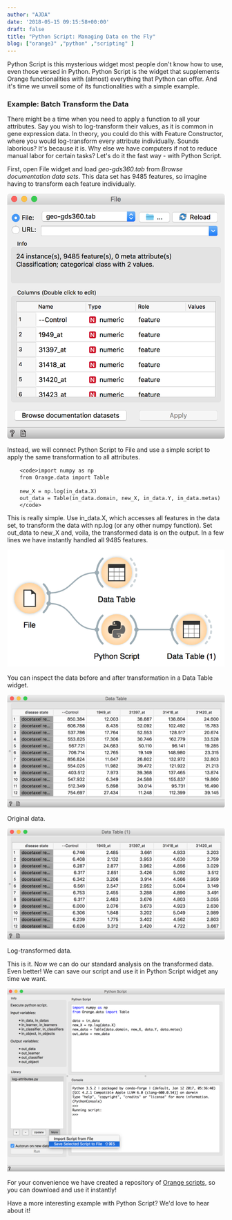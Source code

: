 ```yaml
---
author: "AJDA"
date: '2018-05-15 09:15:58+00:00'
draft: false
title: "Python Script: Managing Data on the Fly"
blog: ["orange3" ,"python" ,"scripting" ]
---
```


Python Script is this mysterious widget most people don't know how to use, even those versed in Python. Python Script is the widget that supplements Orange functionalities with (almost) everything that Python can offer. And it's time we unveil some of its functionalities with a simple example.


### Example: Batch Transform the Data


There might be a time when you need to apply a function to all your attributes. Say you wish to log-transform their values, as it is common in gene expression data. In theory, you could do this with Feature Constructor, where you would log-transform every attribute individually. Sounds laborious? It's because it is. Why else we have computers if not to reduce manual labor for certain tasks? Let's do it the fast way - with Python Script.

First, open File widget and load _geo-gds360.tab_ from _Browse documentation data sets_. This data set has 9485 features, so imagine having to transform each feature individually.

![](Screen-Shot-2018-05-11-at-12.18.56.png)


Instead, we will connect Python Script to File and use a simple script to apply the same transformation to all attributes.

```
    <code>import numpy as np
    from Orange.data import Table
    
    new_X = np.log(in_data.X)
    out_data = Table(in_data.domain, new_X, in_data.Y, in_data.metas)
    </code>
```

This is really simple. Use in_data.X, which accesses all features in the data set, to transform the data with np.log (or any other numpy function). Set out_data to new_X and, voila, the transformed data is on the output. In a few lines we have instantly handled all 9485 features.

![](Screen-Shot-2018-05-11-at-13.32.25.png)

You can inspect the data before and after transformation in a Data Table widget.

![](Screen-Shot-2018-05-11-at-13.33.28.png)

Original data.

![](Screen-Shot-2018-05-11-at-13.33.38.png)

Log-transformed data.



This is it. Now we can do our standard analysis on the transformed data. Even better! We can save our script and use it in Python Script widget any time we want.

![](Screen-Shot-2018-05-15-at-10.13.26.png)

For your convenience we have created a repository of [Orange scripts](https://github.com/biolab/orange-scripts), so you can download and use it instantly!

Have a more interesting example with Python Script? We'd love to hear about it!
